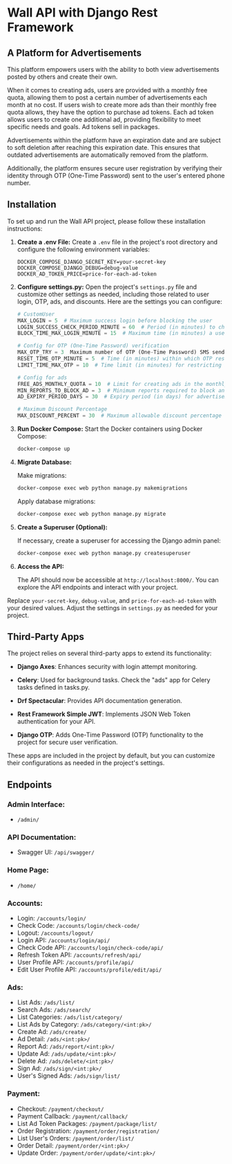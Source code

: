 
# Wall API with Django Rest Framework

## A Platform for Advertisements

This platform empowers users with the ability to both view advertisements posted by others and create their own.

When it comes to creating ads, users are provided with a monthly free quota, allowing them to post a certain number of advertisements each month at no cost. If users wish to create more ads than their monthly free quota allows, they have the option to purchase ad tokens. Each ad token allows users to create one additional ad, providing flexibility to meet specific needs and goals. Ad tokens sell in packages.

Advertisements within the platform have an expiration date and are subject to soft deletion after reaching this expiration date. This ensures that outdated advertisements are automatically removed from the platform.

Additionally, the platform ensures secure user registration by verifying their identity through OTP (One-Time Password) sent to the user's entered phone number.




## Installation

To set up and run the Wall API project, please follow these installation instructions:

1. **Create a .env File:**
   Create a `.env` file in the project's root directory and configure the following environment variables:

   ```plaintext
   DOCKER_COMPOSE_DJANGO_SECRET_KEY=your-secret-key
   DOCKER_COMPOSE_DJANGO_DEBUG=debug-value
   DOCKER_AD_TOKEN_PRICE=price-for-each-ad-token
   ```

2. **Configure settings.py:**
   Open the project's `settings.py` file and customize other settings as needed, including those related to user login, OTP, ads, and discounts. Here are the settings you can configure:

   ```python
   # CustomUser
   MAX_LOGIN = 5  # Maximum success login before blocking the user
   LOGIN_SUCCESS_CHECK_PERIOD_MINUTE = 60  # Period (in minutes) to check for successful logins
   BLOCK_TIME_MAX_LOGIN_MINUTE = 15  # Maximum time (in minutes) a user is blocked after reaching the maximum successful login attempts

   # Config for OTP (One-Time Password) verification
   MAX_OTP_TRY = 3  Maximum number of OTP (One-Time Password) SMS sending attempts before getting restricted.
   RESET_TIME_OTP_MINUTE = 5  # Time (in minutes) within which OTP resetting is allowed
   LIMIT_TIME_MAX_OTP = 10  # Time limit (in minutes) for restricting a user from requesting to resend OTP after reaching the maximum resend OTP attempts.

   # Config for ads
   FREE_ADS_MONTHLY_QUOTA = 10  # Limit for creating ads in the monthly free quota
   MIN_REPORTS_TO_BLOCK_AD = 3  # Minimum reports required to block an ad
   AD_EXPIRY_PERIOD_DAYS = 30  # Expiry period (in days) for advertisements

   # Maximum Discount Percentage
   MAX_DISCOUNT_PERCENT = 30  # Maximum allowable discount percentage for a package
   ```

3. **Run Docker Compose:**
   Start the Docker containers using Docker Compose:
   ```bash
   docker-compose up 
   ```

4. **Migrate Database:**
    
    Make migrations:
    ```bash
   docker-compose exec web python manage.py makemigrations
   ```

   Apply database migrations:
   ```bash
   docker-compose exec web python manage.py migrate
   ```

5. **Create a Superuser (Optional):**

   If necessary, create a superuser for accessing the Django admin panel:
   ```bash
   docker-compose exec web python manage.py createsuperuser
   ```

6. **Access the API:**

   The API should now be accessible at `http://localhost:8000/`. You can explore the API endpoints and interact with your project.

Replace `your-secret-key`, `debug-value`, and `price-for-each-ad-token` with your desired values. Adjust the settings in `settings.py` as needed for your project.


## Third-Party Apps

The project relies on several third-party apps to extend its functionality:

- **Django Axes**: Enhances security with login attempt monitoring.

- **Celery**: Used for background tasks. Check the "ads" app for Celery tasks defined in tasks.py.

- **Drf Spectacular**: Provides API documentation generation.

- **Rest Framework Simple JWT**: Implements JSON Web Token authentication for your API.

- **Django OTP**: Adds One-Time Password (OTP) functionality to the project for secure user verification.


These apps are included in the project by default, but you can customize their configurations as needed in the project's settings.



## Endpoints

### Admin Interface:
- `/admin/`

### API Documentation:
- Swagger UI: `/api/swagger/`

### Home Page:
- `/home/`

### Accounts:
- Login: `/accounts/login/`
- Check Code: `/accounts/login/check-code/`
- Logout: `/accounts/logout/`
- Login API: `/accounts/login/api/`
- Check Code API: `/accounts/login/check-code/api/`
- Refresh Token API: `/accounts/refresh/api/`
- User Profile API: `/accounts/profile/api/`
- Edit User Profile API: `/accounts/profile/edit/api/`

### Ads:
- List Ads: `/ads/list/`
- Search Ads: `/ads/search/`
- List Categories: `/ads/list/category/`
- List Ads by Category: `/ads/category/<int:pk>/`
- Create Ad: `/ads/create/`
- Ad Detail: `/ads/<int:pk>/`
- Report Ad: `/ads/report/<int:pk>/`
- Update Ad: `/ads/update/<int:pk>/`
- Delete Ad: `/ads/delete/<int:pk>/`
- Sign Ad: `/ads/sign/<int:pk>/`
- User's Signed Ads: `/ads/sign/list/`

### Payment:
- Checkout: `/payment/checkout/`
- Payment Callback: `/payment/callback/`
- List Ad Token Packages: `/payment/package/list/`
- Order Registration: `/payment/order/registration/`
- List User's Orders: `/payment/order/list/`
- Order Detail: `/payment/order/<int:pk>/`
- Update Order: `/payment/order/update/<int:pk>/`

